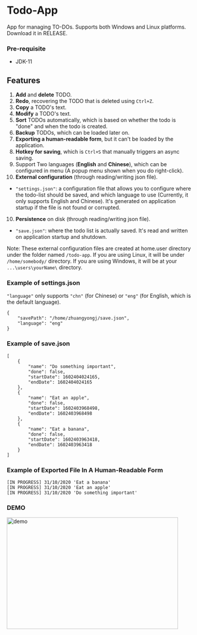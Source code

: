 # Todo-App

App for managing TO-DOs. Supports both Windows and Linux platforms. Download it in RELEASE.

### Pre-requisite

- JDK-11

## Features

1. **Add** and **delete** TODO.
2. **Redo**, recovering the TODO that is deleted using `Ctrl+Z`.
3. **Copy** a TODO's text.
4. **Modify** a TODO's text.
5. **Sort** TODOs automatically, which is based on whether the todo is "done" and when the todo is created.
6. **Backup** TODOs, which can be loaded later on.
7. **Exporting a human-readable form**, but it can't be loaded by the application.
8. **Hotkey for saving**, which is `Ctrl+S` that manually triggers an async saving.
9. Support Two languages (**English** and **Chinese**), which can be configured in menu (A popup menu shown when you do right-click).
10. **External configuration** (through reading/writing json file).

   - `"settings.json"`: a configuration file that allows you to configure where the todo-list should be saved, and which language to use (Currently, it only supports English and Chinese). It's generated on application startup if the file is not found or corrupted.

10. **Persistence** on disk (through reading/writing json file).

- `"save.json"`: where the todo list is actually saved. It's read and written on application startup and shutdown.

Note: These external configuration files are created at home.user directory under the folder named `/todo-app`. If you are using Linux, it will be under `/home/somebody/` directory. If you are using Windows, it will be at your `...\users\yourName\` directory.

### Example of settings.json

`"language"` only supports `"chn"` (for Chinese) or `"eng"` (for English, which is the default language).

```
{
    "savePath": "/home/zhuangyongj/save.json",
    "language": "eng"
}
```

### Example of save.json

```
[
    {
        "name": "Do something important",
        "done": false,
        "startDate": 1602404024165,
        "endDate": 1602404024165
    },
    {
        "name": "Eat an apple",
        "done": false,
        "startDate": 1602403968498,
        "endDate": 1602403968498
    },
    {
        "name": "Eat a banana",
        "done": false,
        "startDate": 1602403963418,
        "endDate": 1602403963418
    }
]
```

### Example of Exported File In A Human-Readable Form 

```
[IN PROGRESS] 31/10/2020 'Eat a banana'
[IN PROGRESS] 31/10/2020 'Eat an apple'
[IN PROGRESS] 31/10/2020 'Do something important'
```
### DEMO

<img src="https://user-images.githubusercontent.com/45169791/97780782-a1ac6500-1bc1-11eb-8dad-a31dce9db3aa.png" width="460" height="300" alt="demo">
